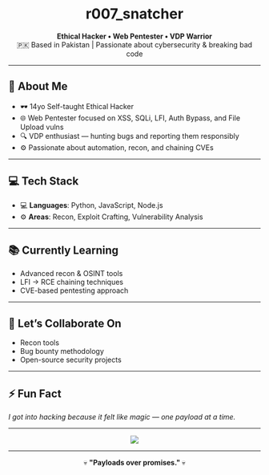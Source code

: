 <h1 align="center">r007_snatcher</h1>
<p align="center">
  <strong>Ethical Hacker • Web Pentester • VDP Warrior</strong><br>
  🇵🇰 Based in Pakistan | Passionate about cybersecurity & breaking bad code
</p>

---

## 🧠 About Me
- 🕶 14yo Self-taught Ethical Hacker
- 🌐 Web Pentester focused on XSS, SQLi, LFI, Auth Bypass, and File Upload vulns
- 🔍 VDP enthusiast — hunting bugs and reporting them responsibly
- ⚙️ Passionate about automation, recon, and chaining CVEs

---

## 💻 Tech Stack
- 💻 **Languages**: Python, JavaScript, Node.js
- ⚙️ **Areas**: Recon, Exploit Crafting, Vulnerability Analysis

---

## 📚 Currently Learning
- Advanced recon & OSINT tools
- LFI → RCE chaining techniques
- CVE-based pentesting approach

---

## 🤝 Let’s Collaborate On
- Recon tools
- Bug bounty methodology
- Open-source security projects

---

## ⚡ Fun Fact
*I got into hacking because it felt like magic — one payload at a time.*

---

<p align="center">
  <img src="https://skillicons.dev/icons?i=python,javascript,nodejs,express,linux,bash" />
</p>

---

<p align="center">💀 <strong>"Payloads over promises." </strong> 💀</p>
